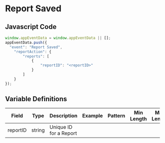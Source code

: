 # Report Saved

### 

## Javascript Code
```js
window.appEventData = window.appEventData || [];
appEventData.push({
  "event": "Report Saved",
    "reportAction": {
        "reports": [
            {
                "reportID": "<reportID>"
            }
        ]
    }
});
```

## Variable Definitions

|Field|Type|Description|Example|Pattern|Min Length|Max Length|Minimum|Maximum|Multiple Of|
| --- | --- | --- | --- | --- | --- | --- | --- | --- | --- |
|reportID|string|Unique ID for a Report||||||||
